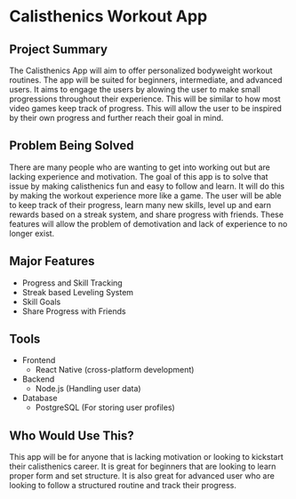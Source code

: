 # Calisthenics Workout App

## Project Summary
The Calisthenics App will aim to offer personalized bodyweight workout routines. The app will be suited for beginners, intermediate, and advanced users. It aims to engage the users by alowing the user to make small progressions throughout their experience. This will be similar to how most video games keep track of progress. This will allow the user to be inspired by their own progress and further reach their goal in mind.

## Problem Being Solved
There are many people who are wanting to get into working out but are lacking experience and motivation. The goal of this app is to solve that issue by making calisthenics fun and easy to follow and learn. It will do this by making the workout experience more like a game. The user will be able to keep track of their progress, learn many new skills, level up and earn rewards based on a streak system, and share progress with friends. These features will allow the problem of demotivation and lack of experience to no longer exist.

## Major Features
* Progress and Skill Tracking
* Streak based Leveling System
* Skill Goals
* Share Progress with Friends

## Tools
* Frontend
    * React Native (cross-platform development)
* Backend
    * Node.js (Handling user data)
* Database
    * PostgreSQL (For storing user profiles)

## Who Would Use This?
This app will be for anyone that is lacking motivation or looking to kickstart their calisthenics career. It is great for beginners that are looking to learn proper form and set structure. It is also great for advanced user who are looking to follow a structured routine and track their progress.

